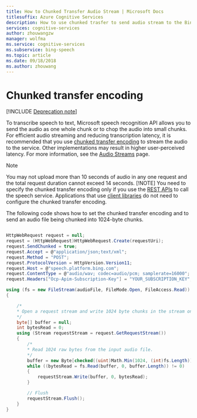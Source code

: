 ```yaml
---
title: How to Chunked Transfer Audio Stream | Microsoft Docs
titlesuffix: Azure Cognitive Services
description: How to use chunked trasfer to send audio stream to the Bing Speech service
services: cognitive-services
author: zhouwangzw
manager: wolfma
ms.service: cognitive-services
ms.subservice: bing-speech
ms.topic: article
ms.date: 09/18/2018
ms.author: zhouwang
---
```

# Chunked transfer encoding

[!INCLUDE [Deprecation note](../../../../includes/cognitive-services-bing-speech-api-deprecation-note.md)]

To transcribe speech to text, Microsoft speech recognition API allows you to send the audio as one whole chunk or to chop the audio into small chunks. For efficient audio streaming and reducing transcription latency, it is recommended that you use [chunked transfer encoding](https://en.wikipedia.org/wiki/Chunked_transfer_encoding) to stream the audio to the service. Other implementations may result in higher user-perceived latency. For more information, see the [Audio Streams](../concepts.md#audio-streams) page.

> [!NOTE]
> You may not upload more than 10 seconds of audio in any one request and the total request duration cannot exceed 14 seconds.
> [!NOTE]
> You need to specify the chunked transfer encoding only if you use the [REST APIs](../GetStarted/GetStartedREST.md) to call the speech service. Applications that use [client libraries](../GetStarted/GetStartedClientLibraries.md) do not need to configure the chunked transfer encoding.

The following code shows how to set the chunked transfer encoding and to send an audio file being chunked into 1024-byte chunks.

```cs

HttpWebRequest request = null;
request = (HttpWebRequest)HttpWebRequest.Create(requestUri);
request.SendChunked = true;
request.Accept = @"application/json;text/xml";
request.Method = "POST";
request.ProtocolVersion = HttpVersion.Version11;
request.Host = @"speech.platform.bing.com";
request.ContentType = @"audio/wav; codec=audio/pcm; samplerate=16000";
request.Headers["Ocp-Apim-Subscription-Key"] = "YOUR_SUBSCRIPTION_KEY";

using (fs = new FileStream(audioFile, FileMode.Open, FileAccess.Read))
{

    /*
    * Open a request stream and write 1024 byte chunks in the stream one at a time.
    */
    byte[] buffer = null;
    int bytesRead = 0;
    using (Stream requestStream = request.GetRequestStream())
    {
        /*
        * Read 1024 raw bytes from the input audio file.
        */
        buffer = new Byte[checked((uint)Math.Min(1024, (int)fs.Length))];
        while ((bytesRead = fs.Read(buffer, 0, buffer.Length)) != 0)
        {
            requestStream.Write(buffer, 0, bytesRead);
        }

        // Flush
        requestStream.Flush();
    }
}
```
